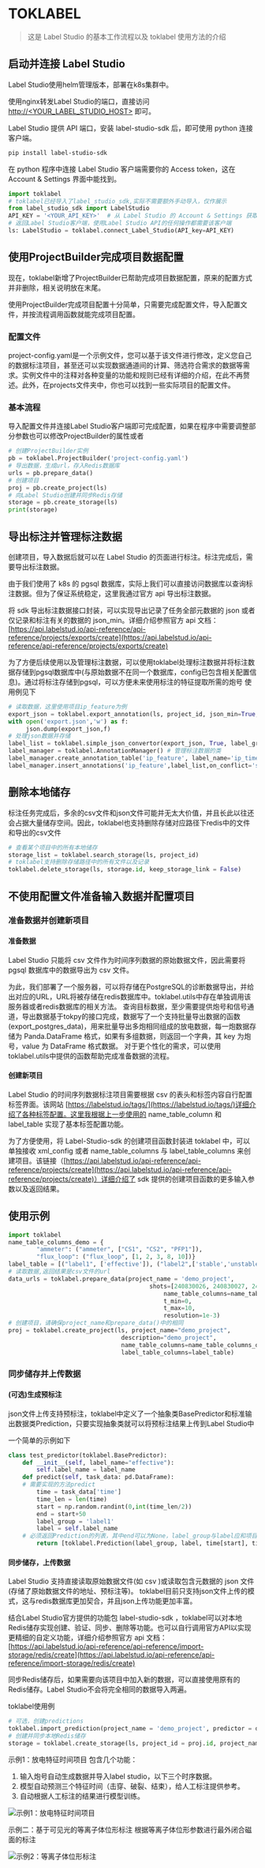 # TOKLABEL

> 这是 Label Studio 的基本工作流程以及 toklabel 使用方法的介绍

## 启动并连接 Label Studio

Label Studio使用helm管理版本，部署在k8s集群中。

使用nginx转发Label Studio的端口，直接访问 [http://<YOUR_LABEL_STUDIO_HOST>](http://<YOUR_LABEL_STUDIO_HOST>) 即可。

Label Studio 提供 API 端口，安装 label-studio-sdk 后，即可使用 python 连接客户端。

```bash
pip install label-studio-sdk
```

在 python 程序中连接 Label Studio 客户端需要你的 Access token，这在 Account & Settings 界面中能找到。

```python
import toklabel
# toklabel已经导入了label_studio_sdk,实际不需要额外手动导入，仅作展示
from label_studio_sdk import LabelStudio
API_KEY = '<YOUR_API_KEY>'  # 从 Label Studio 的 Account & Settings 获取
# 返回Label Studio客户端，使用Label Studio API的任何操作都需要该客户端
ls: LabelStudio = toklabel.connect_Label_Studio(API_key=API_KEY)
```

## 使用ProjectBuilder完成项目数据配置

现在，toklabel新增了ProjectBuilder已帮助完成项目数据配置，原来的配置方式并非删除，相关说明放在末尾。

使用ProjectBuilder完成项目配置十分简单，只需要完成配置文件，导入配置文件，并按流程调用函数就能完成项目配置。

### 配置文件

project-config.yaml是一个示例文件，您可以基于该文件进行修改，定义您自己的数据标注项目，甚至还可以实现数据通道间的计算、筛选符合需求的数据等需求。实例文件中的注释对各种变量的功能和规则已经有详细的介绍，在此不再赘述。此外，在projects文件夹中，你也可以找到一些实际项目的配置文件。

### 基本流程

导入配置文件并连接Label Studio客户端即可完成配置，如果在程序中需要调整部分参数也可以修改ProjectBuilder的属性或者

``` python
# 创建ProjectBuilder实例
pb = toklabel.ProjectBuilder('project-config.yaml')
# 导出数据，生成url，存入Redis数据库
urls = pb.prepare_data()
# 创建项目
proj = pb.create_project(ls)
# 向Label Studio创建并同步Redis存储
storage = pb.create_storage(ls)
print(storage)
```

## 导出标注并管理标注数据

创建项目，导入数据后就可以在 Label Studio 的页面进行标注。标注完成后，需要导出标注数据。

由于我们使用了 k8s 的 pgsql 数据库，实际上我们可以直接访问数据库以查询标注数据。但为了保证系统稳定，这里我通过官方 api 导出标注数据。

将 sdk 导出标注数据接口封装，可以实现导出记录了任务全部元数据的 json 或者仅记录和标注有关的数据的 json_min。详细介绍参照官方 api 文档：[https://api.labelstud.io/api-reference/api-reference/projects/exports/create](https://api.labelstud.io/api-reference/api-reference/projects/exports/create)

为了方便后续使用以及管理标注数据，可以使用toklabel处理标注数据并将标注数据存储到pgsql数据库中(与原始数据不在同一个数据库，config已包含相关配置信息)。通过将标注存储到pgsql，可以方便未来使用标注的特征提取所需的炮号
使用例见下

```python
# 读取数据，这里使用项目ip_feature为例
export_json = toklabel.export_annotation(ls, project_id, json_min=True, exclude_skipped=False, only_with_annotation=True)
with open('export.json','w') as f:
     json.dump(export_json,f)
# 处理json数据并存储
label_list = toklabel.simple_json_convertor(export_json, True, label_group_name='ip_time')
label_manager = toklabel.AnnotationManager() # 管理标注数据的类
label_manager.create_annotation_table('ip_feature', label_name='ip_time',unique_shot=True, point_allowed=False) #如果不存在表，创建标注表
label_manager.insert_annotations('ip_feature',label_list,on_conflict='shot') #插入数据  
```

## 删除本地储存

标注任务完成后，多余的csv文件和json文件可能并无太大价值，并且长此以往还会占据大量储存空间。因此，toklabel也支持删除存储对应路径下redis中的文件和导出的csv文件

```python
# 查看某个项目中的所有本地储存
storage_list = toklabel.search_storage(ls, project_id)
# toklabel支持删除存储路径中的所有文件以及记录
toklabel.delete_storage(ls, storage.id, keep_storage_link = False) 
```

## 不使用配置文件准备输入数据并配置项目

### 准备数据并创建新项目

#### 准备数据

Label Studio 只能将 csv 文件作为时间序列数据的原始数据文件，因此需要将 pgsql 数据库中的数据导出为 csv 文件。

为此，我们部署了一个服务器，可以将存储在PostgreSQL的诊断数据导出，并给出对应的URL，URL将被存储在redis数据库中。toklabel.utils中存在单独调用该服务器或者redis数据库的相关方法。
查询目标数据，至少需要提供炮号和信号通道，导出数据基于tokpy的接口完成，数据写了一个支持批量导出数据的函数(export_postgres_data)，用来批量导出多炮相同组成的放电数据，每一炮数据存储为 Panda.DataFrame 格式，如果有多组数据，则返回一个字典，其 key 为炮号，value 为 DataFrame 格式数据。
对于更个性化的需求，可以使用toklabel.utils中提供的函数帮助完成准备数据的流程。

#### 创建新项目

Label Studio 的时间序列数据标注项目需要根据 csv 的表头和标签内容自行配置标签界面。该网站 [https://labelstud.io/tags/](https://labelstud.io/tags/)详细介绍了各种标签配置。这里我根据上一步使用的 name_table_column 和 label_table 实现了基本标签配置功能。

为了方便使用，将 Label-Studio-sdk 的创建项目函数封装进 toklabel 中，可以单独接收 xml_config 或者 name_table_columns 与 label_table_columns 来创建项目。该链接（[https://api.labelstud.io/api-reference/api-reference/projects/create](https://api.labelstud.io/api-reference/api-reference/projects/create)）详细介绍了 sdk 提供的创建项目函数的更多输入参数以及返回结果。

## 使用示例

```python
import toklabel
name_table_columns_demo = {
        "ammeter": ("ammeter", ["CS1", "CS2", "PFP1"]),
        "flux_loop": ("flux_loop", [1, 2, 3, 8, 10])}
label_table = [("label1", ['effective']), ("label2",['stable','unstable','disruptive'])]
# 读取数据,返回结果是csv文件的url
data_urls = toklabel.prepare_data(project_name = 'demo_project',
                                        shots=[240830026, 240830027, 240830028, 240830029],
                                            name_table_columns=name_table_columns_demo,
                                            t_min=0,
                                            t_max=10,
                                            resolution=1e-3)
# 创建项目，请确保project_name和prepare_data()中的相同
proj = toklabel.create_project(ls, project_name="demo_project", 
                                description="demo_project", 
                                name_table_columns=name_table_columns_demo, 
                                label_table_columns=label_table)
```

### 同步储存并上传数据

#### (可选)生成预标注

json文件上传支持预标注，toklabel中定义了一个抽象类BasePredictor和标准输出数据类Prediction，只要实现抽象类就可以将预标注结果上传到Label Studio中

一个简单的示例如下

```python
class test_predictor(toklabel.BasePredictor):
    def __init__(self, label_name="effective"):
        self.label_name = label_name
    def predict(self, task_data: pd.DataFrame):
    # 需要实现的方法predict
        time = task_data['time']
        time_len = len(time)
        start = np.random.randint(0,int(time_len/2))
        end = start+50
        label_group = 'label1'
        label = self.label_name
    # 必须返回Prediction的列表，其中end可以为None，label_group与label应和项目配置相符    
        return [toklabel.Prediction(label_group, label, time[start], time[end])]
```

#### 同步储存，上传数据

Label Studio 支持直接读取原始数据文件(如 csv )或读取包含元数据的 json 文件(存储了原始数据文件的地址、预标注等)。 toklabel目前只支持json文件上传的模式，这与redis数据库更加契合，并且json上传功能更加丰富。

结合Label Studio官方提供的功能包 label-studio-sdk ，toklabel可以对本地Redis储存实现创建、验证、同步、删除等功能。也可以自行调用官方API以实现更精细的自定义功能，详细介绍参照官方 api 文档：[https://api.labelstud.io/api-reference/api-reference/import-storage/redis/create](https://api.labelstud.io/api-reference/api-reference/import-storage/redis/create)

同步Redis储存后，如果需要向该项目中加入新的数据，可以直接使用原有的Redis储存。Label Studio不会将完全相同的数据导入两遍。

toklabel使用例

```python
# 可选，创建predictions
toklabel.import_prediction(project_name = 'demo_project', predictor = demo_predictor(), urls = data_urls)
# 创建并同步本地Redis储存
storage = toklabel.create_storage(ls, project_id = proj.id, project_name = 'demo_project')
```


示例1：放电特征时间项目
包含几个功能：
1. 输入炮号自动生成数据并导入label studio，以下三个时序数据。
2. 模型自动预测三个特征时间（击穿、破裂、结束），给人工标注提供参考。
3. 自动根据人工标注的结果进行模型训练。

![示例1：放电特征时间项目](docs/imgs/example1.png)

示例二：基于可见光的等离子体位形标注
根据等离子体位形参数进行最外闭合磁面的标注

![示例2：等离子体位形标注](docs/imgs/example2.png)
